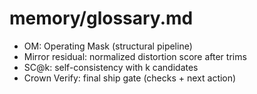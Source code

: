 # memory/glossary.md
- OM: Operating Mask (structural pipeline)
- Mirror residual: normalized distortion score after trims
- SC@k: self-consistency with k candidates
- Crown Verify: final ship gate (checks + next action)
